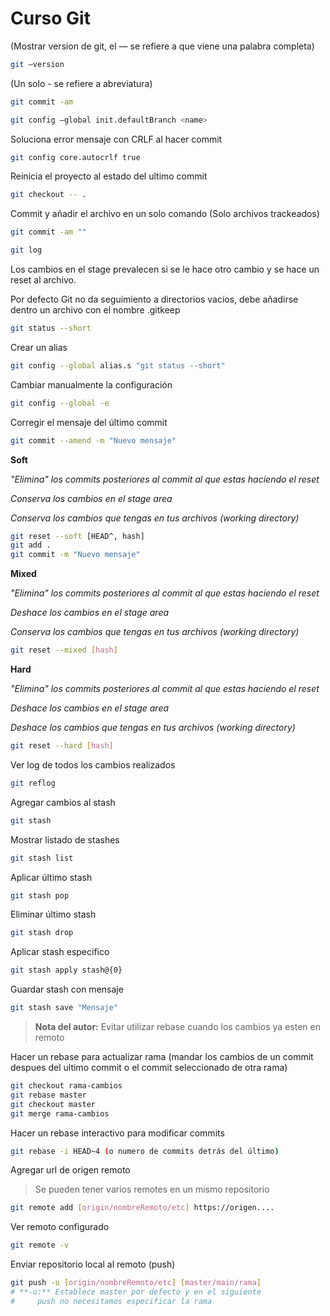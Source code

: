# Curso Git

(Mostrar version de git, el — se refiere a que viene una palabra completa)

```bash
git —version
```

(Un solo - se refiere a abreviatura)

```bash
git commit -am 
```

```bash
git config —global init.defaultBranch <name>
```

Soluciona error mensaje con CRLF al hacer commit

```bash
git config core.autocrlf true
```

Reinicia  el proyecto al estado del ultimo commit

```bash
git checkout -- .
```

Commit y añadir el archivo en un solo comando (Solo archivos trackeados)

```bash
git commit -am ""
```

```bash
git log
```

Los cambios en el stage prevalecen si se le hace otro cambio y se hace un reset al archivo.

Por defecto Git no da seguimiento a directorios vacíos, debe añadirse dentro un archivo con el nombre .gitkeep

```bash
git status --short
```

Crear un alias

```bash
git config --global alias.s "git status --short"
```

Cambiar manualmente la configuración

```bash
git config --global -e
```

Corregir el mensaje del último commit

```bash
git commit --amend -m "Nuevo mensaje"
```

**Soft**

*"Elimina" los commits posteriores al commit al que estas haciendo el reset*

*Conserva los cambios en el stage area*

*Conserva los cambios que tengas en tus archivos (working directory)*

```bash
git reset --soft [HEAD^, hash]
git add .
git commit -m "Nuevo mensaje"
```

**Mixed**

*"Elimina" los commits posteriores al commit al que estas haciendo el reset*

*Deshace los cambios en el stage area*

*Conserva los cambios que tengas en tus archivos (working directory)*

```bash
git reset --mixed [hash]
```

**Hard**

*"Elimina" los commits posteriores al commit al que estas haciendo el reset*

*Deshace los cambios en el stage area*

*Deshace los cambios que tengas en tus archivos (working directory)*

```bash
git reset --hard [hash]
```

Ver log de todos los cambios realizados

```bash
git reflog
```

Agregar cambios al stash

```bash
git stash
```

Mostrar listado de stashes

```bash
git stash list
```

Aplicar último stash

```bash
git stash pop
```

Eliminar último stash

```bash
git stash drop
```

Aplicar stash especifico

```bash
git stash apply stash@{0}
```

Guardar stash con mensaje

```bash
git stash save "Mensaje"
```

> **Nota del autor:** Evitar utilizar rebase cuando los cambios ya esten en remoto
> 

Hacer un rebase para actualizar rama (mandar los cambios de un commit despues del ultimo commit o el commit seleccionado de otra rama)

```bash
git checkout rama-cambios
git rebase master
git checkout master
git merge rama-cambios
```

Hacer un rebase interactivo para modificar commits

```bash
git rebase -i HEAD~4 (o numero de commits detrás del último)
```

Agregar url de origen remoto

> Se pueden tener varios remotes en un mismo repositorio
> 

```bash
git remote add [origin/nombreRemoto/etc] https://origen....
```

Ver remoto configurado

```bash
git remote -v
```

Enviar repositorio local al remoto (push)

```bash
git push -u [origin/nombreRemoto/etc] [master/main/rama]
# **-u:** Establece master por defecto y en el siguiente 
#     push no necesitamos especificar la rama
```
